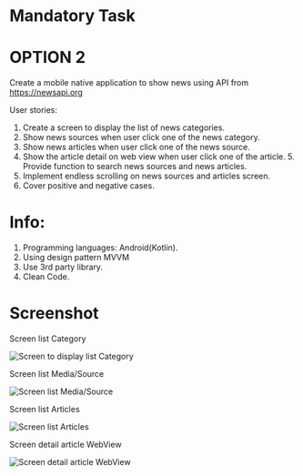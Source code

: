 # Mandatory Task
# OPTION 2
Create a mobile native application to show news using API from https://newsapi.org

User stories:
1. Create a screen to display the list of news categories.
2. Show news sources when user click one of the news category.
3. Show news articles when user click one of the news source.
4. Show the article detail on web view when user click one of the article. 5. Provide function to search news sources and news articles.
6. Implement endless scrolling on news sources and articles screen.
7. Cover positive and negative cases.

# Info:
1. Programming languages: Android(Kotlin).
2. Using design pattern MVVM
4. Use 3rd party library.
5. Clean Code.

# Screenshot
Screen list Category

![Screen to display list Category](https://github.com/WildanTechnoArt/NewsApp/assets/25716410/3840eed2-6fb7-48f2-b723-860e50f7bd8d)

Screen list Media/Source

![Screen list Media/Source](https://github.com/WildanTechnoArt/NewsApp/assets/25716410/a8e6c260-7863-4393-a62d-8c3ba5bf24ad)

Screen list Articles

![Screen list Articles](https://github.com/WildanTechnoArt/NewsApp/assets/25716410/108e779f-d3e7-4cd3-918b-e1f7d109ade3)

Screen detail article WebView

![Screen detail article WebView](https://github.com/WildanTechnoArt/NewsApp/assets/25716410/9e9b51b7-25a9-48b4-b8e7-8bd6524e2ec9)
